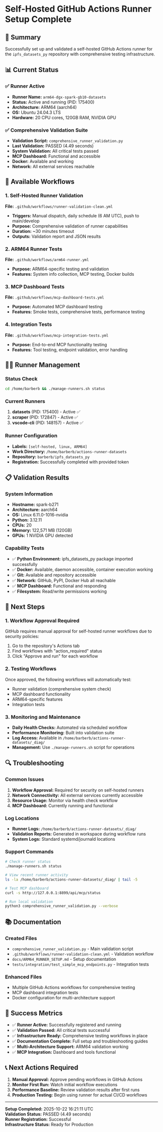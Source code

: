 # Self-Hosted GitHub Actions Runner Setup Complete

## 🎉 Summary

Successfully set up and validated a self-hosted GitHub Actions runner for the `ipfs_datasets_py` repository with comprehensive testing infrastructure.

## 📊 Current Status

### ✅ Runner Active
- **Runner Name:** `arm64-dgx-spark-gb10-datasets`
- **Status:** Active and running (PID: 175400)
- **Architecture:** ARM64 (aarch64)
- **OS:** Ubuntu 24.04.3 LTS
- **Hardware:** 20 CPU cores, 120GB RAM, NVIDIA GPU

### ✅ Comprehensive Validation Suite
- **Validation Script:** `comprehensive_runner_validation.py`
- **Last Validation:** PASSED (4.49 seconds)
- **System Validation:** All critical tests passed
- **MCP Dashboard:** Functional and accessible
- **Docker:** Available and working
- **Network:** All external services reachable

## 🔧 Available Workflows

### 1. Self-Hosted Runner Validation
**File:** `.github/workflows/runner-validation-clean.yml`
- **Triggers:** Manual dispatch, daily schedule (6 AM UTC), push to main/develop
- **Purpose:** Comprehensive validation of runner capabilities
- **Duration:** ~30 minutes timeout
- **Outputs:** Validation report and JSON results

### 2. ARM64 Runner Tests
**File:** `.github/workflows/arm64-runner.yml`
- **Purpose:** ARM64-specific testing and validation
- **Features:** System info collection, MCP testing, Docker builds

### 3. MCP Dashboard Tests
**File:** `.github/workflows/mcp-dashboard-tests.yml`
- **Purpose:** Automated MCP dashboard testing
- **Features:** Smoke tests, comprehensive tests, performance testing

### 4. Integration Tests
**File:** `.github/workflows/mcp-integration-tests.yml`
- **Purpose:** End-to-end MCP functionality testing
- **Features:** Tool testing, endpoint validation, error handling

## 🏃‍♂️ Runner Management

### Status Check
```bash
cd /home/barberb && ./manage-runners.sh status
```

### Current Runners
1. **datasets** (PID: 175400) - Active ✅
2. **scraper** (PID: 172847) - Active ✅
3. **vscode-cli** (PID: 148157) - Active ✅

### Runner Configuration
- **Labels:** `[self-hosted, linux, ARM64]`
- **Work Directory:** `/home/barberb/actions-runner-datasets`
- **Repository:** `barberb/ipfs_datasets_py`
- **Registration:** Successfully completed with provided token

## 📋 Validation Results

### System Information
- **Hostname:** spark-b271
- **Architecture:** aarch64
- **OS:** Linux 6.11.0-1016-nvidia
- **Python:** 3.12.11
- **CPUs:** 20
- **Memory:** 122,571 MB (120GB)
- **GPUs:** 1 NVIDIA GPU detected

### Capability Tests
- ✅ **Python Environment:** ipfs_datasets_py package imported successfully
- ✅ **Docker:** Available, daemon accessible, container execution working
- ✅ **Git:** Available and repository accessible
- ✅ **Network:** GitHub, PyPI, Docker Hub all reachable
- ✅ **MCP Dashboard:** Functional and responding
- ✅ **Filesystem:** Read/write permissions working

## 🚀 Next Steps

### 1. Workflow Approval Required
GitHub requires manual approval for self-hosted runner workflows due to security policies:
1. Go to the repository's Actions tab
2. Find workflows with "action_required" status
3. Click "Approve and run" for each workflow

### 2. Testing Workflows
Once approved, the following workflows will automatically test:
- Runner validation (comprehensive system check)
- MCP dashboard functionality
- ARM64-specific features
- Integration tests

### 3. Monitoring and Maintenance
- **Daily Health Checks:** Automated via scheduled workflow
- **Performance Monitoring:** Built into validation suite
- **Log Access:** Available in `/home/barberb/actions-runner-datasets/_diag/`
- **Management:** Use `./manage-runners.sh` script for operations

## 🔍 Troubleshooting

### Common Issues
1. **Workflow Approval:** Required for security on self-hosted runners
2. **Network Connectivity:** All external services currently accessible
3. **Resource Usage:** Monitor via health check workflow
4. **MCP Dashboard:** Currently running and functional

### Log Locations
- **Runner Logs:** `/home/barberb/actions-runner-datasets/_diag/`
- **Validation Reports:** Generated in workspace during workflow runs
- **System Logs:** Standard systemd/journald locations

### Support Commands
```bash
# Check runner status
./manage-runners.sh status

# View recent runner activity
ls -la /home/barberb/actions-runner-datasets/_diag/ | tail -5

# Test MCP dashboard
curl -s http://127.0.0.1:8899/api/mcp/status

# Run local validation
python3 comprehensive_runner_validation.py --verbose
```

## 📚 Documentation

### Created Files
- `comprehensive_runner_validation.py` - Main validation script
- `.github/workflows/runner-validation-clean.yml` - Validation workflow
- `docs/ARM64_RUNNER_SETUP.md` - Setup documentation
- `tests/integration/test_simple_mcp_endpoints.py` - Integration tests

### Enhanced Files
- Multiple GitHub Actions workflows for comprehensive testing
- MCP dashboard integration tests
- Docker configuration for multi-architecture support

## 🎯 Success Metrics

- ✅ **Runner Active:** Successfully registered and running
- ✅ **Validation Passed:** All critical tests successful
- ✅ **Infrastructure Ready:** Comprehensive testing workflows in place
- ✅ **Documentation Complete:** Full setup and troubleshooting guides
- ✅ **Multi-Architecture Support:** ARM64 validation working
- ✅ **MCP Integration:** Dashboard and tools functional

## 📞 Next Actions Required

1. **Manual Approval:** Approve pending workflows in GitHub Actions
2. **Monitor First Run:** Watch initial workflow executions
3. **Performance Baseline:** Review validation results after first runs
4. **Production Testing:** Begin using runner for actual CI/CD workflows

---

**Setup Completed:** 2025-10-22 16:21:11 UTC  
**Validation Status:** PASSED (4.49 seconds)  
**Runner Registration:** Successful  
**Infrastructure Status:** Ready for Production